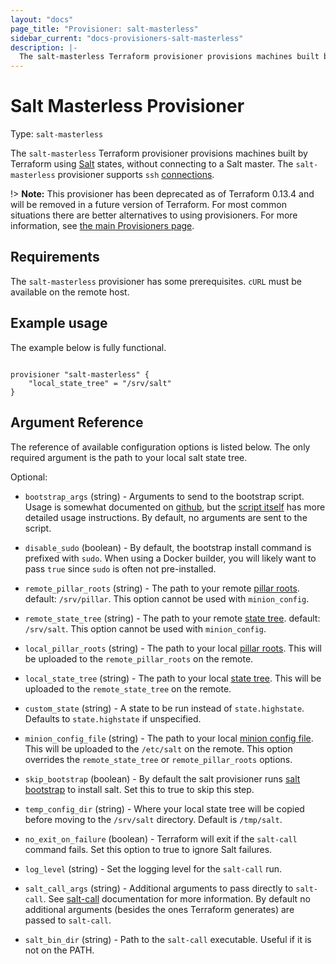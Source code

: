 ```yaml
---
layout: "docs"
page_title: "Provisioner: salt-masterless"
sidebar_current: "docs-provisioners-salt-masterless"
description: |-
  The salt-masterless Terraform provisioner provisions machines built by Terraform
---
```


# Salt Masterless Provisioner

Type: `salt-masterless`

The `salt-masterless` Terraform provisioner provisions machines built by Terraform
using [Salt](http://saltstack.com/) states, without connecting to a Salt master. The `salt-masterless` provisioner supports `ssh` [connections](/docs/provisioners/connection.html).

!> **Note:** This provisioner has been deprecated as of Terraform 0.13.4 and will be
removed in a future version of Terraform. For most common situations there are better
alternatives to using provisioners. For more information, see
[the main Provisioners page](./).

## Requirements

The `salt-masterless` provisioner has some prerequisites. `cURL` must be available on the remote host.

## Example usage

The example below is fully functional.

```hcl

provisioner "salt-masterless" {
    "local_state_tree" = "/srv/salt"
}
```

## Argument Reference

The reference of available configuration options is listed below. The only
required argument is the path to your local salt state tree.

Optional:

-   `bootstrap_args` (string) - Arguments to send to the bootstrap script. Usage
    is somewhat documented on
    [github](https://github.com/saltstack/salt-bootstrap), but the [script
    itself](https://github.com/saltstack/salt-bootstrap/blob/develop/bootstrap-salt.sh)
    has more detailed usage instructions. By default, no arguments are sent to
    the script.

-   `disable_sudo` (boolean) - By default, the bootstrap install command is prefixed with `sudo`. When using a
    Docker builder, you will likely want to pass `true` since `sudo` is often not pre-installed.

-   `remote_pillar_roots` (string) - The path to your remote [pillar
    roots](http://docs.saltstack.com/ref/configuration/master.html#pillar-configuration).
    default: `/srv/pillar`. This option cannot be used with `minion_config`.

-   `remote_state_tree` (string) - The path to your remote [state
    tree](http://docs.saltstack.com/ref/states/highstate.html#the-salt-state-tree).
    default: `/srv/salt`. This option cannot be used with `minion_config`.

-   `local_pillar_roots` (string) - The path to your local [pillar
    roots](http://docs.saltstack.com/ref/configuration/master.html#pillar-configuration).
    This will be uploaded to the `remote_pillar_roots` on the remote.

-   `local_state_tree` (string) - The path to your local [state
    tree](http://docs.saltstack.com/ref/states/highstate.html#the-salt-state-tree).
    This will be uploaded to the `remote_state_tree` on the remote.

-   `custom_state` (string) - A state to be run instead of `state.highstate`.
    Defaults to `state.highstate` if unspecified.

-   `minion_config_file` (string) - The path to your local [minion config
    file](http://docs.saltstack.com/ref/configuration/minion.html). This will be
    uploaded to the `/etc/salt` on the remote. This option overrides the
    `remote_state_tree` or `remote_pillar_roots` options.

-   `skip_bootstrap` (boolean) - By default the salt provisioner runs [salt
    bootstrap](https://github.com/saltstack/salt-bootstrap) to install salt. Set
    this to true to skip this step.

-   `temp_config_dir` (string) - Where your local state tree will be copied
    before moving to the `/srv/salt` directory. Default is `/tmp/salt`.

-   `no_exit_on_failure` (boolean) - Terraform will exit if the `salt-call` command
    fails. Set this option to true to ignore Salt failures.

-   `log_level` (string) - Set the logging level for the `salt-call` run.

-   `salt_call_args` (string) - Additional arguments to pass directly to `salt-call`. See
    [salt-call](https://docs.saltstack.com/ref/cli/salt-call.html) documentation for more
    information. By default no additional arguments (besides the ones Terraform generates)
    are passed to `salt-call`.

-   `salt_bin_dir` (string) - Path to the `salt-call` executable. Useful if it is not
    on the PATH.
